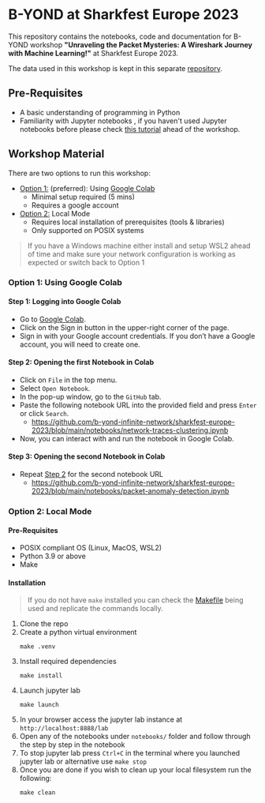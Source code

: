 # B-YOND at Sharkfest Europe 2023
This repository contains the notebooks, code and documentation for B-YOND workshop **"Unraveling the Packet Mysteries: A Wireshark Journey with Machine Learning!"** at Sharkfest Europe 2023.

The data used in this workshop is kept in this separate [repository](https://github.com/b-yond-infinite-network/sharkfest-europe-2023-data).

## Pre-Requisites
- A basic understanding of programming in Python
- Familiarity with Jupyter notebooks , if you haven't used Jupyter notebooks before please check [this tutorial](https://www.datacamp.com/tutorial/installing-jupyter-notebook) ahead of the workshop.

## Workshop Material
There are two options to run this workshop:

* [Option 1:](#option-1-using-google-colab) (preferred): Using [Google Colab](https://colab.google)
  * Minimal setup required (5 mins)
  * Requires a google account
* [Option 2:](#option-2-local-mode) Local Mode
  * Requires local installation of prerequisites (tools & libraries)
  * Only supported on POSIX systems
> If you have a Windows machine either install and setup WSL2 ahead of time and make sure your network configuration is working as expected or switch back to Option 1

### Option 1: Using Google Colab

#### Step 1: Logging into Google Colab
* Go to [Google Colab](https://colab.research.google.com/).
* Click on the Sign in button in the upper-right corner of the page.
* Sign in with your Google account credentials. If you don’t have a Google account, you will need to create one.

#### Step 2: Opening the first Notebook in Colab
* Click on `File` in the top menu.
* Select `Open Notebook`.
* In the pop-up window, go to the `GitHub` tab.
* Paste the following notebook URL  into the provided field and press `Enter` or click `Search`.
  * https://github.com/b-yond-infinite-network/sharkfest-europe-2023/blob/main/notebooks/network-traces-clustering.ipynb
* Now, you can interact with and run the notebook in Google Colab.

#### Step 3: Opening the second Notebook in Colab
* Repeat [Step 2](#step-2-opening-the-first-notebook-in-colab) for the second notebook URL 
  * https://github.com/b-yond-infinite-network/sharkfest-europe-2023/blob/main/notebooks/packet-anomaly-detection.ipynb


### Option 2: Local Mode
#### Pre-Requisites
- POSIX compliant OS (Linux, MacOS, WSL2)
- Python 3.9 or above
- Make

#### Installation

> If you do not have `make` installed you can check the [Makefile](./Makefile) being used and replicate the commands locally.

1. Clone the repo
2. Create a python virtual environment
    ```
    make .venv
    ```
3. Install required dependencies
    ```
    make install
    ```
4. Launch jupyter lab
    ```
    make launch
    ```
5. In your browser access the jupyter lab instance at `http://localhost:8888/lab` 
6. Open any of the notebooks under `notebooks/` folder and follow through the step by step in the notebook
7. To stop jupyter lab press `Ctrl+C` in the terminal where you launched jupyter lab or alternative use `make stop`
8. Once you are done if you wish to clean up your local filesystem run the following:
    ```
    make clean
    ```
